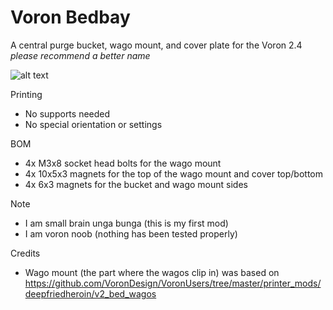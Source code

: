 # Voron Bedbay
A central purge bucket, wago mount, and cover plate for the Voron 2.4
_please recommend a better name_

![alt text](https://media.giphy.com/media/ICmAGDLUbcVwk3xE4B/giphy-downsized.gif)

Printing
* No supports needed
* No special orientation or settings

BOM
* 4x M3x8 socket head bolts for the wago mount
* 4x 10x5x3 magnets for the top of the wago mount and cover top/bottom
* 4x 6x3 magnets for the bucket and wago mount sides

Note
* I am small brain unga bunga (this is my first mod)
* I am voron noob (nothing has been tested properly)

Credits
* Wago mount (the part where the wagos clip in) was based on https://github.com/VoronDesign/VoronUsers/tree/master/printer_mods/deepfriedheroin/v2_bed_wagos
